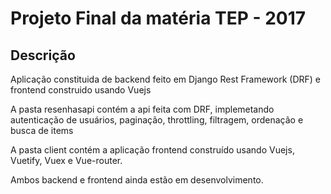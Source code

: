 # Projeto Final da matéria TEP - 2017

## Descrição

Aplicação constituida de backend feito em Django Rest Framework (DRF) e frontend construido usando Vuejs

A pasta resenhasapi contém a api feita com DRF, implemetando autenticação de usuários, paginação, throttling, filtragem, ordenação e busca de items

A pasta client contém a aplicação frontend construído usando Vuejs, Vuetify, Vuex e Vue-router.

Ambos backend e frontend ainda estão em desenvolvimento.